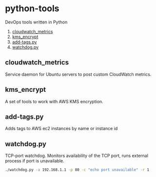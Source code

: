 # python-tools
DevOps tools written in Python
1. [cloudwatch_metrics](cloudwatch_metrics/README.md)
2. [kms_encrypt](kms_encrypt/README.md)
3. [add-tags.py](#add-tagspy)
4. [watchdog.py](#watchdogpy)


## cloudwatch_metrics
Service daemon for Ubuntu servers to post custom CloudWatch metrics.

## kms_encrypt
A set of tools to work with AWS KMS encryption.

## add-tags.py
Adds tags to AWS ec2 instances by name or instance id

## watchdog.py
TCP-port watchdog. Monitors availability of the TCP port, runs external process if port is unavailable.
```bash
./watchdog.py -a 192.168.1.1 -p 80 -c "echo port unavailable" -r 1
```